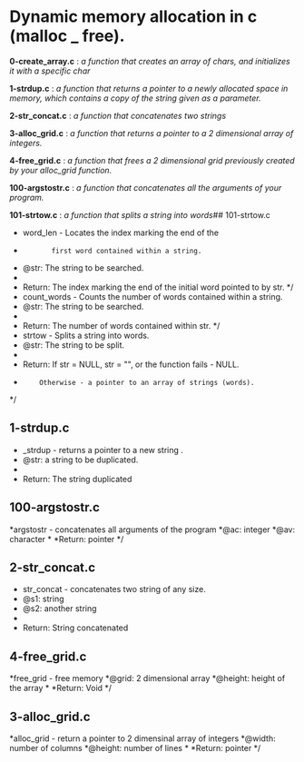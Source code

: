 # Dynamic memory allocation in c (malloc _ free).

**0-create_array.c** : _a function that creates an array of chars, and initializes it with a specific char_

**1-strdup.c** : _a function that returns a pointer to a newly allocated space in memory, which contains a copy of the string given as a parameter._

**2-str_concat.c** : _a function that concatenates two strings_

**3-alloc_grid.c** : _a function that returns a pointer to a 2 dimensional array of integers._

**4-free_grid.c** : _a function that frees a 2 dimensional grid previously created by your alloc_grid function._

**100-argstostr.c** : _a function that concatenates all the arguments of your program._

**101-strtow.c** : _a function that splits a string into words_## 101-strtow.c
* word_len - Locates the index marking the end of the
*            first word contained within a string.
* @str: The string to be searched.
*
* Return: The index marking the end of the initial word pointed to by str.
*/
* count_words - Counts the number of words contained within a string.
* @str: The string to be searched.
*
* Return: The number of words contained within str.
*/
* strtow - Splits a string into words.
* @str: The string to be split.
*
* Return: If str = NULL, str = "", or the function fails - NULL.
*         Otherwise - a pointer to an array of strings (words).
*/
## 1-strdup.c
* _strdup -  returns a pointer to a new string .
* @str: a string to be duplicated.
*
* Return: The string duplicated
## 100-argstostr.c
*argstostr - concatenates all arguments of the program
*@ac: integer
*@av: character
*
*Return: pointer
*/
## 2-str_concat.c
* str_concat - concatenates two string of any size.
* @s1: string
* @s2: another string
*
* Return: String concatenated
## 4-free_grid.c
*free_grid - free memory
*@grid: 2 dimensional array
*@height: height of the array
*
*Return: Void
*/
## 3-alloc_grid.c
*alloc_grid - return a pointer to 2 dimensinal array of integers
*@width: number of columns
*@height: number of lines
*
*Return: pointer
*/
